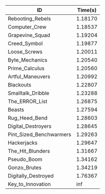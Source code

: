 |ID|Time(s)|
|-|-|
|Rebooting_Rebels|1.18170|
|Computer_Crew|1.18537|
|Grapevine_Squad|1.19204|
|Creed_Symbol|1.19877|
|Loose_Screws|1.20011|
|Byte_Mechanics|1.20540|
|Prime_Calculus|1.20560|
|Artful_Maneuvers|1.20992|
|Blackouts|1.22807|
|Smalltalk_Dribble|1.23288|
|The_ERROR_List|1.26875|
|Beasts|1.27594|
|Rug_Heed_Bend|1.28603|
|Digital_Destroyers|1.28645|
|Pint_Sized_Benchwarmers|1.29263|
|Hackerjacks|1.29647|
|The_Hit_Blunders|1.31667|
|Pseudo_Boom|1.34162|
|Gonzo_Brutes|1.34219|
|Digitally_Destroyed|1.76367|
|Key_to_Innovation|inf|
